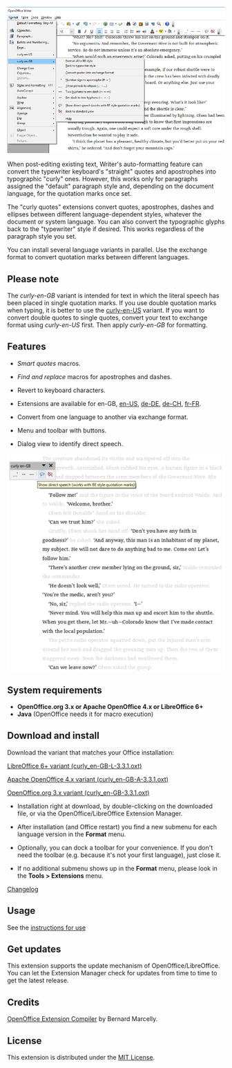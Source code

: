 ![Screenshot: "curly" menu](Screenshots/Menu-be.png)

When post-editing existing text, Writer's auto-formatting feature can convert the typewriter keyboard's "straight" quotes and apostrophes into typographic "curly" ones. However, this works only for paragraphs assigned the "default" paragraph style and, depending on the document language, for the quotation marks once set. 

The "curly quotes" extensions convert quotes, apostrophes, dashes and ellipses between different language-dependent styles, whatever the document or system language. You can also convert the typographic glyphs back to the "typewriter" style if desired. This works regardless of the paragraph style you set.

You can install several language variants in parallel. Use the exchange format to convert quotation marks between different languages.

## Please note

The *curly-en-GB* variant is intended for text in which the literal speech has been placed in single quotation marks. If you use double quotation marks when typing, it is better to use the [curly-en-US](https://peter88213.github.io/curly-en-US/) variant. If you want to convert double quotes to single quotes, convert your text to exchange format using *curly-en-US* first. Then apply *curly-en-GB* for formatting.

## Features

- *Smart quotes* macros.

- *Find and replace* macros for apostrophes and dashes.

- Revert to keyboard characters.

- Extensions are available for 
 en-GB, 
 [en-US](https://peter88213.github.io/curly-en-US), 
 [de-DE](https://peter88213.github.io/curly-de-DE), 
 [de-CH](https://peter88213.github.io/curly-de-CH), 
 [fr-FR](https://peter88213.github.io/curly-fr-FR).


- Convert from one language to another via exchange format.

- Menu and toolbar with buttons.

- Dialog view to identify direct speech.

![Screenshot: Show direct speech in OpenOffice Writer](Screenshots/DirectSpeech-be.png)

## System requirements

- **OpenOffice.org 3.x or Apache OpenOffice 4.x or LibreOffice 6+**
- **Java** (OpenOffice needs it for macro execution)

## Download and install

Download the variant that matches your Office installation:

[LibreOffice 6+ variant (curly_en-GB-L-3.3.1.oxt)](https://raw.githubusercontent.com/peter88213/curly-en-GB/master/curly_en-GB-L-3.3.1.oxt)

[Apache OpenOffice 4.x variant (curly_en-GB-A-3.3.1.oxt)](https://raw.githubusercontent.com/peter88213/curly-en-GB/master/curly_en-GB-A-3.3.1.oxt)

[OpenOffice.org 3.x variant (curly_en-GB-3.3.1.oxt)](https://raw.githubusercontent.com/peter88213/curly-en-GB/master/curly_en-GB-3.3.1.oxt)

- Installation right at download, by double-clicking on the downloaded file, or via the OpenOffice/LibreOffice Extension Manager.

- After installation (and Office restart) you find a new submenu for each language version in the **Format** menu.

- Optionally, you can dock a toolbar for your convenience. If you don't need the toolbar (e.g. because it's not your first language), just close it.

- If no additional submenu shows up in the **Format** menu, please look in the **Tools > Extensions** menu.

[Changelog](changelog)

## Usage

See the [instructions for use](usage)

## Get updates

This extension supports the update mechanism of OpenOffice/LibreOffice. You can let the Extension Manager check for updates from time to time to get the latest release.

## Credits

[OpenOffice Extension Compiler](https://wiki.openoffice.org/wiki/Extensions_Packager#Extension_Compiler) by Bernard Marcelly.

## License

This extension is distributed under the [MIT License](http://www.opensource.org/licenses/mit-license.php).